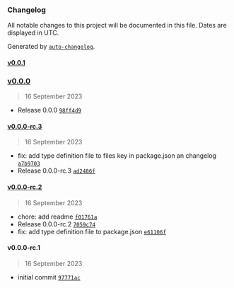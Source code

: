 ### Changelog

All notable changes to this project will be documented in this file. Dates are displayed in UTC.

Generated by [`auto-changelog`](https://github.com/CookPete/auto-changelog).

#### [v0.0.1](https://github.com/john-ko/configurator/compare/v0.0.0...v0.0.1)

### [v0.0.0](https://github.com/john-ko/configurator/compare/v0.0.0-rc.3...v0.0.0)

> 16 September 2023

- Release 0.0.0 [`98ff4d9`](https://github.com/john-ko/configurator/commit/98ff4d9987653160d84625c3b47041ea394e59a8)

#### [v0.0.0-rc.3](https://github.com/john-ko/configurator/compare/v0.0.0-rc.2...v0.0.0-rc.3)

> 16 September 2023

- fix: add type definition file to files key in package.json an changelog [`a7b9703`](https://github.com/john-ko/configurator/commit/a7b97030d68bdb539280670a1a39b9dc483f3525)
- Release 0.0.0-rc.3 [`ad2486f`](https://github.com/john-ko/configurator/commit/ad2486f864d959d7bcb7afe4b0161cab3a857090)

#### [v0.0.0-rc.2](https://github.com/john-ko/configurator/compare/v0.0.0-rc.1...v0.0.0-rc.2)

> 16 September 2023

- chore: add readme [`f01761a`](https://github.com/john-ko/configurator/commit/f01761a4db79591248b65d49dfbf460d634ca974)
- Release 0.0.0-rc.2 [`7059c74`](https://github.com/john-ko/configurator/commit/7059c7401a03cb0ff10f45cbd617d227f2cb2407)
- fix: add type definition file to package.json [`e61106f`](https://github.com/john-ko/configurator/commit/e61106f2a92db7a73d9cc46e5d34379270a52317)

#### v0.0.0-rc.1

> 16 September 2023

- initial commit [`97771ac`](https://github.com/john-ko/configurator/commit/97771ac755309c05aeaf4770ac7b2e5faf8a7800)
